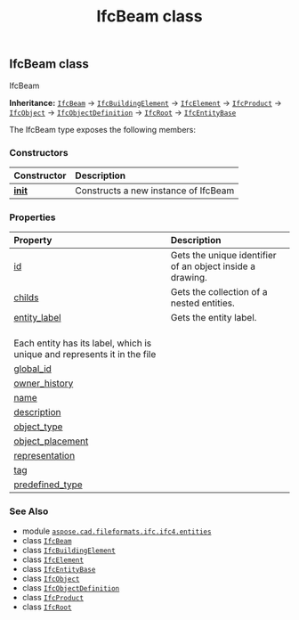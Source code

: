﻿---
title: IfcBeam class
second_title: Aspose.CAD for Python via .NET API References
description: 
type: docs
weight: 380
url: /python-net/aspose.cad.fileformats.ifc.ifc4.entities/ifcbeam/
is_root: false
---

## IfcBeam class

IfcBeam



**Inheritance:** [`IfcBeam`](/cad/python-net/aspose.cad.fileformats.ifc.ifc4.entities/ifcbeam) → 
[`IfcBuildingElement`](/cad/python-net/aspose.cad.fileformats.ifc.ifc4.entities/ifcbuildingelement) → 
[`IfcElement`](/cad/python-net/aspose.cad.fileformats.ifc.ifc4.entities/ifcelement) → 
[`IfcProduct`](/cad/python-net/aspose.cad.fileformats.ifc.ifc4.entities/ifcproduct) → 
[`IfcObject`](/cad/python-net/aspose.cad.fileformats.ifc.ifc4.entities/ifcobject) → 
[`IfcObjectDefinition`](/cad/python-net/aspose.cad.fileformats.ifc.ifc4.entities/ifcobjectdefinition) → 
[`IfcRoot`](/cad/python-net/aspose.cad.fileformats.ifc.ifc4.entities/ifcroot) → 
[`IfcEntityBase`](/cad/python-net/aspose.cad.fileformats.ifc/ifcentitybase)



The IfcBeam type exposes the following members:

### Constructors
| Constructor | Description |
| :- | :- |
| [__init__](/cad/python-net/aspose.cad.fileformats.ifc.ifc4.entities/ifcbeam/__init__/#) | Constructs a new instance of IfcBeam |


### Properties
| Property | Description |
| :- | :- |
| [id](/cad/python-net/aspose.cad.fileformats.ifc.ifc4.entities/ifcbeam/id) | Gets the unique identifier of an object inside a drawing. |
| [childs](/cad/python-net/aspose.cad.fileformats.ifc.ifc4.entities/ifcbeam/childs) | Gets the collection of a nested entities. |
| [entity_label](/cad/python-net/aspose.cad.fileformats.ifc.ifc4.entities/ifcbeam/entity_label) | Gets the entity label.<br/>Each entity has its label, which is unique and represents it in the file |
| [global_id](/cad/python-net/aspose.cad.fileformats.ifc.ifc4.entities/ifcbeam/global_id) |  |
| [owner_history](/cad/python-net/aspose.cad.fileformats.ifc.ifc4.entities/ifcbeam/owner_history) |  |
| [name](/cad/python-net/aspose.cad.fileformats.ifc.ifc4.entities/ifcbeam/name) |  |
| [description](/cad/python-net/aspose.cad.fileformats.ifc.ifc4.entities/ifcbeam/description) |  |
| [object_type](/cad/python-net/aspose.cad.fileformats.ifc.ifc4.entities/ifcbeam/object_type) |  |
| [object_placement](/cad/python-net/aspose.cad.fileformats.ifc.ifc4.entities/ifcbeam/object_placement) |  |
| [representation](/cad/python-net/aspose.cad.fileformats.ifc.ifc4.entities/ifcbeam/representation) |  |
| [tag](/cad/python-net/aspose.cad.fileformats.ifc.ifc4.entities/ifcbeam/tag) |  |
| [predefined_type](/cad/python-net/aspose.cad.fileformats.ifc.ifc4.entities/ifcbeam/predefined_type) |  |



### See Also
* module [`aspose.cad.fileformats.ifc.ifc4.entities`](..)
* class [`IfcBeam`](/cad/python-net/aspose.cad.fileformats.ifc.ifc4.entities/ifcbeam)
* class [`IfcBuildingElement`](/cad/python-net/aspose.cad.fileformats.ifc.ifc4.entities/ifcbuildingelement)
* class [`IfcElement`](/cad/python-net/aspose.cad.fileformats.ifc.ifc4.entities/ifcelement)
* class [`IfcEntityBase`](/cad/python-net/aspose.cad.fileformats.ifc/ifcentitybase)
* class [`IfcObject`](/cad/python-net/aspose.cad.fileformats.ifc.ifc4.entities/ifcobject)
* class [`IfcObjectDefinition`](/cad/python-net/aspose.cad.fileformats.ifc.ifc4.entities/ifcobjectdefinition)
* class [`IfcProduct`](/cad/python-net/aspose.cad.fileformats.ifc.ifc4.entities/ifcproduct)
* class [`IfcRoot`](/cad/python-net/aspose.cad.fileformats.ifc.ifc4.entities/ifcroot)

